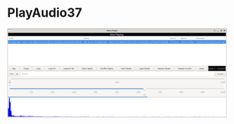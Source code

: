 
# PlayAudio37

<img width="964" alt="playaudio37" src="https://github.com/stpf99/PlayAudio/blob/70e95075822020611b7bdb0e15f0656187a1365b/PlayAudio37.png">
